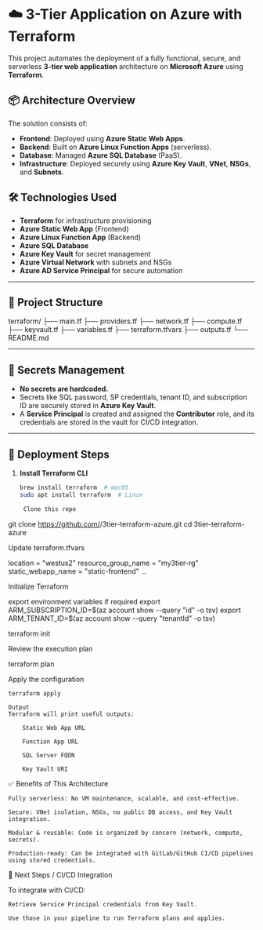 # ☁️ 3-Tier Application on Azure with Terraform

This project automates the deployment of a fully functional, secure, and serverless **3-tier web application** architecture on **Microsoft Azure** using **Terraform**.

## 📦 Architecture Overview

The solution consists of:

- **Frontend**: Deployed using **Azure Static Web Apps**.
- **Backend**: Built on **Azure Linux Function Apps** (serverless).
- **Database**: Managed **Azure SQL Database** (PaaS).
- **Infrastructure**: Deployed securely using **Azure Key Vault**, **VNet**, **NSGs**, and **Subnets**.

## 🛠️ Technologies Used

- **Terraform** for infrastructure provisioning
- **Azure Static Web App** (Frontend)
- **Azure Linux Function App** (Backend)
- **Azure SQL Database**
- **Azure Key Vault** for secret management
- **Azure Virtual Network** with subnets and NSGs
- **Azure AD Service Principal** for secure automation

---

## 📁 Project Structure

terraform/
├── main.tf
├── providers.tf
├── network.tf
├── compute.tf
├── keyvault.tf
├── variables.tf
├── terraform.tfvars
├── outputs.tf
└── README.md


---

## 🔐 Secrets Management

- **No secrets are hardcoded.**
- Secrets like SQL password, SP credentials, tenant ID, and subscription ID are securely stored in **Azure Key Vault**.
- A **Service Principal** is created and assigned the **Contributor** role, and its credentials are stored in the vault for CI/CD integration.

---

## 🚀 Deployment Steps

1. **Install Terraform CLI**
   ```bash
   brew install terraform  # macOS
   sudo apt install terraform  # Linux

    Clone this repo

git clone https://github.com/<your-org>/3tier-terraform-azure.git
cd 3tier-terraform-azure

Update terraform.tfvars

location            = "westus2"
resource_group_name = "my3tier-rg"
static_webapp_name  = "static-frontend"
...

Initialize Terraform

export environment variables if required
export ARM_SUBSCRIPTION_ID=$(az account show --query "id" -o tsv)
export ARM_TENANT_ID=$(az account show --query "tenantId" -o tsv)

terraform init

Review the execution plan

terraform plan

Apply the configuration

    terraform apply

    Output
    Terraform will print useful outputs:

        Static Web App URL

        Function App URL

        SQL Server FQDN

        Key Vault URI

✅ Benefits of This Architecture

    Fully serverless: No VM maintenance, scalable, and cost-effective.

    Secure: VNet isolation, NSGs, no public DB access, and Key Vault integration.

    Modular & reusable: Code is organized by concern (network, compute, secrets).

    Production-ready: Can be integrated with GitLab/GitHub CI/CD pipelines using stored credentials.

🧪 Next Steps / CI/CD Integration

To integrate with CI/CD:

    Retrieve Service Principal credentials from Key Vault.

    Use those in your pipeline to run Terraform plans and applies.